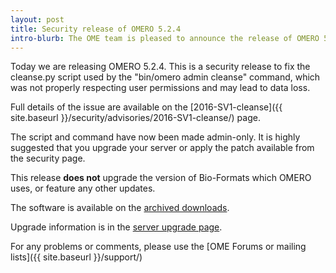 ```yaml
---
layout: post
title: Security release of OMERO 5.2.4
intro-blurb: The OME team is pleased to announce the release of OMERO 5.2.4
---
```

Today we are releasing OMERO 5.2.4. This is a security release to fix
the cleanse.py script used by the "bin/omero admin cleanse" command,
which was not properly respecting user permissions and may lead to
data loss.

Full details of the issue are available on the
[2016-SV1-cleanse]({{ site.baseurl }}/security/advisories/2016-SV1-cleanse/)
page.

The script and command have now been made admin-only. It is highly
suggested that you upgrade your server or apply the patch available
from the security page.

This release **does not** upgrade the version of Bio-Formats which
OMERO uses, or feature any other updates.

The software is available on the [archived downloads](https://downloads.openmicroscopy.org/omero/5.2.4).

Upgrade information is in the [server upgrade page](https://www.openmicroscopy.org/site/support/omero5.2/sysadmins/server-upgrade.html).

For any problems or comments, please use the [OME Forums or mailing lists]({{ site.baseurl }}/support/)
